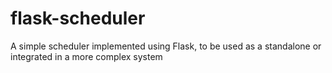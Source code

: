 # flask-scheduler
A simple scheduler implemented using Flask, to be used as a standalone or integrated in a  more complex system
